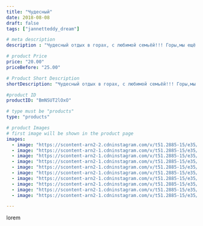 ```yaml
---
title: "Чудесный"
date: 2018-08-08
draft: false
tags: ["jannetteddy_dream"]

# meta description
description : "Чудесный отдых в горах, с любимой семьёй!!! Горы,мы ещё вернёмся!!! #теберда #домбай #архыз #отдыхвгорах #любимаясемья"

# product Price
price: "20.00"
priceBefore: "25.00"

# Product Short Description
shortDescription: "Чудесный отдых в горах, с любимой семьёй!!! Горы,мы ещё вернёмся!!! #теберда #домбай #архыз #отдыхвгорах #любимаясемья"

#product ID
productID: "BmNSUT2lOxO"

# type must be "products"
type: "products"

# product Images
# first image will be shown in the product page
images:
  - image: "https://scontent-arn2-2.cdninstagram.com/v/t51.2885-15/e35/37880595_2263392360556217_2811211568753147904_n.jpg?_nc_ht=scontent-arn2-2.cdninstagram.com&_nc_cat=105&_nc_ohc=NrpGluobR48AX90j0CE&se=7&tp=1&oh=5d024285f526c66218d364b1a3751aca&oe=605DC160&ig_cache_key=MTg0MTIwNzY3MzcyNTE3MzE3Mw%3D%3D.2"
  - image: "https://scontent-arn2-1.cdninstagram.com/v/t51.2885-15/e35/38428858_306535543255134_6238117471165874176_n.jpg?_nc_ht=scontent-arn2-1.cdninstagram.com&_nc_cat=106&_nc_ohc=ol6nfwcqxvwAX9s2syV&se=7&tp=1&oh=19807a660aa085c820982e1ae1fb88cf&oe=605B3183&ig_cache_key=MTg0MTIwNzgzNTQ5MTI2NzU2Mw%3D%3D.2"
  - image: "https://scontent-arn2-1.cdninstagram.com/v/t51.2885-15/e35/37612729_269424146983003_7829710824963833856_n.jpg?_nc_ht=scontent-arn2-1.cdninstagram.com&_nc_cat=107&_nc_ohc=CiDbDb2sQJsAX-S_T4q&se=7&tp=1&oh=29ee6bb249d3ae474cb40eb5bc33f216&oe=605DA9FC&ig_cache_key=MTg0MTIwNzg0MzkzMDE2NTI2NA%3D%3D.2"
  - image: "https://scontent-arn2-1.cdninstagram.com/v/t51.2885-15/e35/38286491_2086212328304907_4405895087096070144_n.jpg?_nc_ht=scontent-arn2-1.cdninstagram.com&_nc_cat=103&_nc_ohc=FgkeE61csEAAX8P7cc8&se=7&tp=1&oh=a0b87e86858ffe3107e4589dcb80c1fe&oe=605BD880&ig_cache_key=MTg0MTIwNzgzNTcwOTE4NDE2Nw%3D%3D.2"
  - image: "https://scontent-arn2-1.cdninstagram.com/v/t51.2885-15/e35/37938796_524754594623701_4358098822715408384_n.jpg?_nc_ht=scontent-arn2-1.cdninstagram.com&_nc_cat=101&_nc_ohc=B8fMzKVje38AX_kzHNM&se=7&tp=1&oh=f97388000f385cccd0cfd026e070c649&oe=605D29E6&ig_cache_key=MTg0MTIwNzgzNTQ1NzY0MDg4OQ%3D%3D.2"
  - image: "https://scontent-arn2-1.cdninstagram.com/v/t51.2885-15/e35/38080863_201017157431526_8989179981443629056_n.jpg?_nc_ht=scontent-arn2-1.cdninstagram.com&_nc_cat=106&_nc_ohc=I8hEfpqhBvcAX8vd_AY&se=7&tp=1&oh=e28ac7845df121613f9b2ede9e4d90c5&oe=605BC2DE&ig_cache_key=MTg0MTIwNzg0NDAzMDY4NjA4OQ%3D%3D.2"
  - image: "https://scontent-arn2-1.cdninstagram.com/v/t51.2885-15/e35/37801831_214515865882819_3551713958362611712_n.jpg?_nc_ht=scontent-arn2-1.cdninstagram.com&_nc_cat=107&_nc_ohc=9hnKckt32TsAX9OTs1C&se=7&tp=1&oh=2079387ab7c928cc3f54b3590fe3d89b&oe=605D954E&ig_cache_key=MTg0MTIwODEyNjU5MjY0MzIyNQ%3D%3D.2"
  - image: "https://scontent-arn2-1.cdninstagram.com/v/t51.2885-15/e35/38097308_271493136995519_1947071931278688256_n.jpg?_nc_ht=scontent-arn2-1.cdninstagram.com&_nc_cat=111&_nc_ohc=kK6PBsLfpikAX9JtX2h&se=7&tp=1&oh=6abc97eaff85e78bc64e1c300aeb4adc&oe=605C1695&ig_cache_key=MTg0MTIwODI4OTMxNDk1MTU3NA%3D%3D.2"
  - image: "https://scontent-arn2-1.cdninstagram.com/v/t51.2885-15/e35/38097575_1025807044267072_6776264130186706944_n.jpg?_nc_ht=scontent-arn2-1.cdninstagram.com&_nc_cat=104&_nc_ohc=fdWVhgnXgEAAX8n2oJT&se=7&tp=1&oh=b8a803f320e3797625860c7e11c93bfe&oe=605DAC17&ig_cache_key=MTg0MTIwODI4OTE4MDcyNTg0Nw%3D%3D.2"
  - image: "https://scontent-arn2-1.cdninstagram.com/v/t51.2885-15/e35/38220718_518919878567173_2687326535634911232_n.jpg?_nc_ht=scontent-arn2-1.cdninstagram.com&_nc_cat=101&_nc_ohc=52feGhltNhMAX8j_Y7w&se=7&tp=1&oh=50695b4b5831a64d8367e19463360692&oe=605A458F&ig_cache_key=MTg0MTIwODM3MTAyODI4NDIyOQ%3D%3D.2"

---
```

lorem

